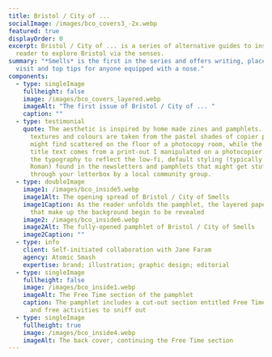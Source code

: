 ```yaml
---
title: Bristol / City of ...
socialImage: /images/bco_covers3_-2x.webp
featured: true
displayOrder: 0
excerpt: Bristol / City of ... is a series of alternative guides to inspire its
  reader to explore Bristol via the senses.
summary: "*Smells* is the first in the series and offers writing, places to
  visit and top tips for anyone equipped with a nose."
components:
  - type: singleImage
    fullheight: false
    image: /images/bco_covers_layered.webp
    imageAlt: "The first issue of Bristol / City of ... "
    caption: ""
  - type: testimonial
    quote: The aesthetic is inspired by home made zines and pamphlets. The layered
      textures and colours are taken from the pastel shades of copier paper you
      might find scattered on the floor of a photocopy room, while the glitchy
      title text comes from a print-out I manipulated on a photocopier. I wanted
      the typography to reflect the low-fi, default styling (typically Times New
      Roman) found in the newsletters and pamphlets that might get stuffed
      through your letterbox by a local community group.
  - type: doubleImage
    image1: /images/bco_inside5.webp
    image1Alt: The opening spread of Bristol / City of Smells
    image1Caption: As the reader unfolds the pamphlet, the layered paper textures
      that make up the background begin to be revealed
    image2: /images/bco_inside6.webp
    image2Alt: The fully-opened pamphlet of Bristol / City of Smells
    image2Caption: ""
  - type: info
    client: Self-initiated collaboration with Jane Faram
    agency: Atomic Smash
    expertise: brand; illustration; graphic design; editorial
  - type: singleImage
    fullheight: false
    image: /images/bco_inside1.webp
    imageAlt: The Free Time section of the pamphlet
    caption: The pamphlet includes a cut-out section entitled Free Time, with quick
      and free activities to sniff out
  - type: singleImage
    fullheight: true
    image: /images/bco_inside4.webp
    imageAlt: The back cover, continuing the Free Time section
---
```

